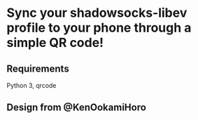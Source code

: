# Sync your shadowsocks-libev profile to your phone through a simple QR code!

## Requirements
Python 3, qrcode

## Design from @KenOokamiHoro
